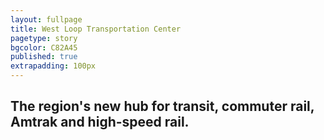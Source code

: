 ```yaml
---
layout: fullpage
title: West Loop Transportation Center
pagetype: story
bgcolor: C82A45
published: true
extrapadding: 100px
---
```


## The region's new hub for transit, commuter rail, Amtrak and high-speed rail.
